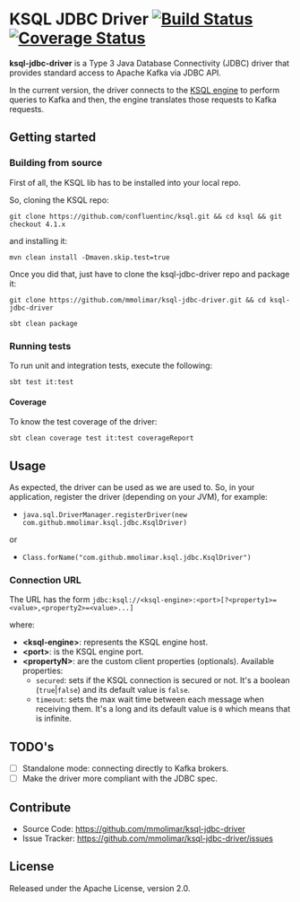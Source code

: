 # KSQL JDBC Driver [![Build Status](https://travis-ci.org/mmolimar/ksql-jdbc-driver.svg?branch=master)](https://travis-ci.org/mmolimar/ksql-jdbc-driver)[![Coverage Status](https://coveralls.io/repos/github/mmolimar/ksql-jdbc-driver/badge.svg?branch=master)](https://coveralls.io/github/mmolimar/ksql-jdbc-driver?branch=master)

**ksql-jdbc-driver** is a Type 3 Java Database Connectivity (JDBC) driver that provides standard access to
Apache Kafka via JDBC API.

In the current version, the driver connects to the [KSQL engine](https://www.confluent.io/product/ksql/) to
perform queries to Kafka and then, the engine translates those requests to Kafka requests.

## Getting started

### Building from source ###

First of all, the KSQL lib has to be installed into your local repo.

So, cloning the KSQL repo:

``git clone https://github.com/confluentinc/ksql.git && cd ksql && git checkout 4.1.x``

and installing it:

``mvn clean install -Dmaven.skip.test=true``

Once you did that, just have to clone the ksql-jdbc-driver repo and package it:
 
``git clone https://github.com/mmolimar/ksql-jdbc-driver.git && cd ksql-jdbc-driver``

``sbt clean package``

### Running tests ###

To run unit and integration tests, execute the following:

``sbt test it:test``

#### Coverage ###

To know the test coverage of the driver:

``sbt clean coverage test it:test coverageReport``

## Usage

As expected, the driver can be used as we are used to. So, in your application, register the driver (depending on
your JVM), for example:
 
* ``java.sql.DriverManager.registerDriver(new com.github.mmolimar.ksql.jdbc.KsqlDriver)``

or

* ``Class.forName("com.github.mmolimar.ksql.jdbc.KsqlDriver")``

### Connection URL

The URL has the form ``jdbc:ksql://<ksql-engine>:<port>[?<property1>=<value>,<property2>=<value>...]``

where:

* **\<ksql-engine>**: represents the KSQL engine host.
* **\<port>**: is the KSQL engine port.
* **\<propertyN>**: are the custom client properties (optionals). Available properties:
  * ``secured``: sets if the KSQL connection is secured or not. It's a boolean (``true``|``false``) and its default
  value is ``false``.
  * ``timeout``: sets the max wait time between each message when receiving them. It's a long and its default
  value is ``0`` which means that is infinite.

## TODO's

- [ ] Standalone mode: connecting directly to Kafka brokers.
- [ ] Make the driver more compliant with the JDBC spec.

## Contribute

- Source Code: https://github.com/mmolimar/ksql-jdbc-driver
- Issue Tracker: https://github.com/mmolimar/ksql-jdbc-driver/issues

## License

Released under the Apache License, version 2.0.